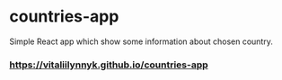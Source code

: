 # countries-app

Simple React app which show some information about chosen country.

### https://vitaliilynnyk.github.io/countries-app